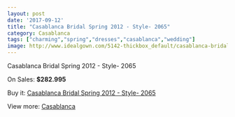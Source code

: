 ```yaml
---
layout: post
date: '2017-09-12'
title: "Casablanca Bridal Spring 2012 - Style- 2065"
category: Casablanca
tags: ["charming","spring","dresses","casablanca","wedding"]
image: http://www.idealgown.com/5142-thickbox_default/casablanca-bridal-spring-2012-style-2065.jpg
---
```

Casablanca Bridal Spring 2012 - Style- 2065

On Sales: **$282.995**
<a href="https://www.idealgown.com/en/casablanca/2298-casablanca-bridal-spring-2012-style-2065.html"><amp-img layout="responsive" width="600" height="600" src="//www.idealgown.com/5142-thickbox_default/casablanca-bridal-spring-2012-style-2065.jpg" alt="Casablanca Bridal Spring 2012 - Style- 2065 0" /></a>
<a href="https://www.idealgown.com/en/casablanca/2298-casablanca-bridal-spring-2012-style-2065.html"><amp-img layout="responsive" width="600" height="600" src="//www.idealgown.com/5144-thickbox_default/casablanca-bridal-spring-2012-style-2065.jpg" alt="Casablanca Bridal Spring 2012 - Style- 2065 1" /></a>
<a href="https://www.idealgown.com/en/casablanca/2298-casablanca-bridal-spring-2012-style-2065.html"><amp-img layout="responsive" width="600" height="600" src="//www.idealgown.com/5143-thickbox_default/casablanca-bridal-spring-2012-style-2065.jpg" alt="Casablanca Bridal Spring 2012 - Style- 2065 2" /></a>

Buy it: [Casablanca Bridal Spring 2012 - Style- 2065](https://www.idealgown.com/en/casablanca/2298-casablanca-bridal-spring-2012-style-2065.html "Casablanca Bridal Spring 2012 - Style- 2065")

View more: [Casablanca](https://www.idealgown.com/en/31-casablanca "Casablanca")